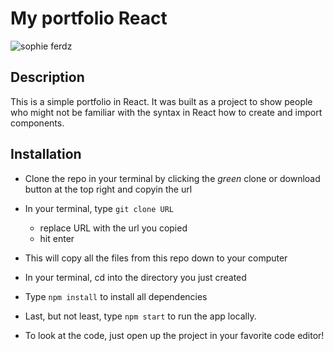 # My portfolio React 
![sophie ferdz](https://www.sofiamfernandez.com/static/media/header-img.c9ff88a6f3b264922929.png)
## Description

This is a simple portfolio in React. It was built as a project to show people who might not be familiar with the syntax in React how to create and import components.

## Installation
- Clone the repo in your terminal by clicking the _green_ clone or download button at the top right and copyin the url
- In your terminal, type ```git clone URL```
  - replace URL with the url you copied
  - hit enter
- This will copy all the files from this repo down to your computer
- In your terminal, cd into the directory you just created
- Type ```npm install``` to install all dependencies
- Last, but not least, type ```npm start``` to run the app locally.

- To look at the code, just open up the project in your favorite code editor!
